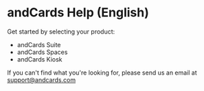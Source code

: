 # andCards Help (English)

Get started by selecting your product:

* andCards Suite
* andCards Spaces
* andCards Kiosk

If you can't find what you're looking for, please send us an email at support@andcards.com
